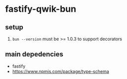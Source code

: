 # fastify-qwik-bun

## setup 
1. `bun --version` must be >= 1.0.3 to support decorators

## main depedencies
- fastify
- https://www.npmjs.com/package/type-schema

